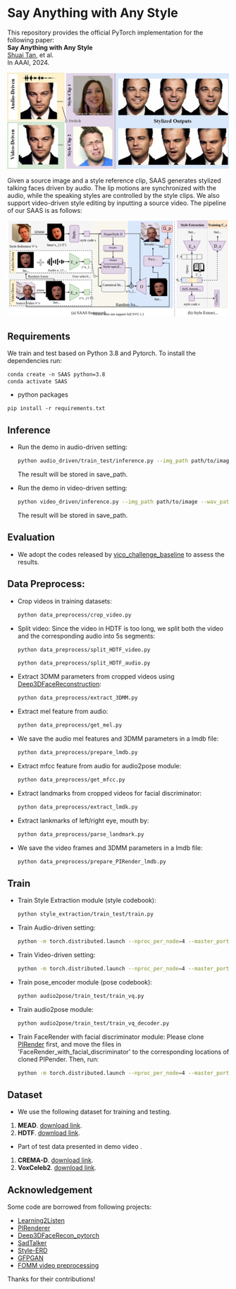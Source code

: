 # Say Anything with Any Style

This repository provides the official PyTorch implementation for the following paper:<br>
**Say Anything with Any Style**<br>
[Shuai Tan](https://scholar.google.com.hk/citations?user=9KjKwDwAAAAJ&hl=zh-CN), et al.<br>
In AAAI, 2024.<br>

![visualization](demo/teaser.jpg)

Given a source image and a style reference clip, SAAS generates stylized talking faces driven by audio. The lip motions are synchronized with the audio, while the speaking styles are controlled by the style clips. We also support video-driven style editing by inputting a source video. The pipeline of our SAAS is as follows:

![visualization](demo/pipeline.svg)

## Requirements
We train and test based on Python 3.8 and Pytorch. To install the dependencies run:
```
conda create -n SAAS python=3.8
conda activate SAAS
```

- python packages
```
pip install -r requirements.txt
```

## Inference

- Run the demo in audio-driven setting:
    ```bash
    python audio_driven/train_test/inference.py --img_path path/to/image --wav_path path/to/audio --img_3DMM_path path/to/img_3DMM --style_path path/to/style --save_path path/to/save
    ```
  The result will be stored in save_path.

- Run the demo in video-driven setting:
    ```bash
    python video_driven/inference.py --img_path path/to/image --wav_path path/to/audio --video_3DMM_path path/to/video_3DMM --style_path path/to/style --save_path path/to/save
    ```
  The result will be stored in save_path.

## Evaluation
- We adopt the codes released by [vico_challenge_baseline](https://github.com/dc3ea9f/vico_challenge_baseline/tree/main/evaluations) to assess the results.

## Data Preprocess:
- Crop videos in training datasets:
    ```bash
    python data_preprocess/crop_video.py
    ```
- Split video: Since the video in HDTF is too long, we split both the video and the corresponding audio into 5s segments:
    ```bash
    python data_preprocess/split_HDTF_video.py
    ```

    ```bash
    python data_preprocess/split_HDTF_audio.py
    ```
- Extract 3DMM parameters from cropped videos using [Deep3DFaceReconstruction](https://github.com/microsoft/Deep3DFaceReconstruction):
    ```bash
    python data_preprocess/extract_3DMM.py
    ```
- Extract mel feature from audio:
    ```bash
    python data_preprocess/get_mel.py
    ```
- We save the audio mel features and 3DMM parameters in a lmdb file:
    ```bash
    python data_preprocess/prepare_lmdb.py
    ```
- Extract mfcc feature from audio for audio2pose module:
    ```bash
    python data_preprocess/get_mfcc.py
    ```
- Extract landmarks from cropped videos for facial discriminator:
    ```bash
    python data_preprocess/extract_lmdk.py
    ```
- Extract lankmarks of left/right eye, mouth by:
    ```bash
    python data_preprocess/parse_landmark.py
    ```
- We save the video frames and 3DMM parameters in a lmdb file:
    ```bash
    python data_preprocess/prepare_PIRender_lmdb.py
    ```
## Train
- Train Style Extraction module (style codebook):
    ```bash
    python style_extraction/train_test/train.py
    ```
- Train Audio-driven setting:
    ```bash
    python -m torch.distributed.launch --nproc_per_node=4 --master_port 12344 audio_driven/train_test/train.py
    ```
- Train Video-driven setting:
    ```bash
    python -m torch.distributed.launch --nproc_per_node=4 --master_port 12344 video_driven/train.py
    ```
- Train pose_encoder module (pose codebook):
    ```bash
    python audio2pose/train_test/train_vq.py
    ```
- Train audio2pose module:
    ```bash
    python audio2pose/train_test/train_vq_decoder.py
    ```
- Train FaceRender with facial discriminator module:
Please clone [PIRender](https://github.com/RenYurui/PIRender) first, and move the files in 'FaceRender_with_facial_discriminator' to the corresponding locations of cloned PIPender. Then, run:
    ```bash
    python -m torch.distributed.launch --nproc_per_node=4 --master_port 12344 train_dis.py
    ```
## Dataset
- We use the following dataset for training and testing.
1) **MEAD**. [download link](https://wywu.github.io/projects/MEAD/MEAD.html).
2) **HDTF**. [download link](https://github.com/MRzzm/HDTF).
- Part of test data presented in demo video .
1) **CREMA-D**. [download link](https://github.com/CheyneyComputerScience/CREMA-D).
1) **VoxCeleb2**. [download link](https://www.robots.ox.ac.uk/~vgg/data/voxceleb/vox2.html).

## Acknowledgement
Some code are borrowed from following projects:
* [Learning2Listen](https://github.com/evonneng/learning2listen)
* [PIRenderer](https://github.com/RenYurui/PIRender)
* [Deep3DFaceRecon_pytorch](https://github.com/sicxu/Deep3DFaceRecon_pytorch)
* [SadTalker](https://github.com/OpenTalker/SadTalker)
* [Style-ERD](https://github.com/tianxintao/Online-Motion-Style-Transfer)
* [GFPGAN](https://github.com/TencentARC/GFPGAN)
* [FOMM video preprocessing](https://github.com/AliaksandrSiarohin/video-preprocessing)

Thanks for their contributions!
